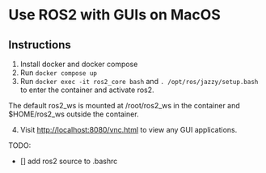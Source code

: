 # Use ROS2 with GUIs on MacOS

## Instructions
1. Install docker and docker compose
2. Run `docker compose up`
3. Run `docker exec -it ros2_core bash` and `. /opt/ros/jazzy/setup.bash` to enter the container and activate ros2.

The default ros2_ws is mounted at /root/ros2_ws in the container and $HOME/ros2_ws outside the container.

4. Visit [http://localhost:8080/vnc.html](http://localhost:8080/vnc.html) to view any GUI applications.

TODO:
- [] add ros2 source to .bashrc
